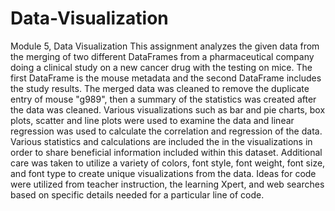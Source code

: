 # Data-Visualization
Module 5, Data Visualization
This assignment analyzes the given data from the merging of two different DataFrames from a pharmaceutical company doing a clinical study on a new cancer drug with the testing on mice. The first DataFrame is the mouse metadata and the second DataFrame includes the study results.
The merged data was cleaned to remove the duplicate entry of mouse "g989", then a summary of the statistics was created after the data was cleaned.
Various visualizations such as bar and pie charts, box plots, scatter and line plots were used to examine the data and linear regression was used to calculate the correlation and regression of the data.
Various statistics and calculations are included the in the visualizations in order to share beneficial information included within this dataset.
Additional care was taken to utilize a variety of colors, font style, font weight, font size, and font type to create unique visualizations from the data.
Ideas for code were utilized from teacher instruction, the learning Xpert, and web searches based on specific details needed for a particular line of code.
